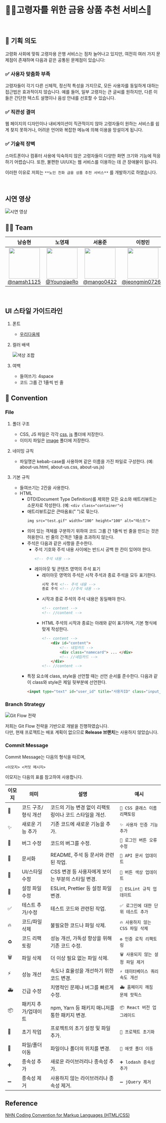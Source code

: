 # 👴👵고령자를 위한 금융 상품 추천 서비스💸


<br>

## 🧐 기획 의도

고령화 사회에 맞춰 고령자용 은행 서비스는 점차 늘어나고 있지만, 여전히 여러 가지 문제점이 존재하며 다음과 같은 공통된 문제점이 있습니다:

### ✅ 사용자 맞춤화 부족

고령자들이 각기 다른 신체적, 정신적 특성을 가지므로, 모든 사용자를 동일하게 대하는 접근법은 효과적이지 않습니다. 예를 들어, 일부 고령자는 큰 글씨를 원하지만, 다른 이들은 간단한 텍스트 설명이나 음성 안내를 선호할 수 있습니다.

### ✅ 직관성 결여

웹 페이지의 디자인이나 내비게이션이 직관적이지 않아 고령자들이 원하는 서비스를 쉽게 찾지 못하거나, 어려운 언어와 복잡한 메뉴에 의해 이용을 망설이게 됩니다.

### ✅ 기술적 장벽

스마트폰이나 컴퓨터 사용에 익숙하지 않은 고령자들이 다양한 화면 크기와 기능에 적응하기 어렵습니다. 또한, 불편한 UI/UX는 웹 서비스를 이용하는 데 큰 장애물이 됩니다.

이러한 이유로 저희는 `**노인 친화 금융 상품 추천 서비스**` 를 개발하기로 하였습니다.


<br>

## 시연 영상

![시연 영상](./docs/Preview.gif)

## :technologist: Team
|                                                             **남승현**                                                              |                                                                  **노영재**                                                                  |                                                                       **서용준**                                                                       |                                                                  **이정민**                                                                  | 
|:--------------------------------------------------------------------------------------------------------------------------------:|:-----------------------------------------------------------------------------------------------------------------------------------------:|:---------------------------------------------------------------------------------------------------------------------------------------------------:|:-----------------------------------------------------------------------------------------------------------------------------------------:|
| [<img src="https://avatars.githubusercontent.com/u/45845547?v=4" height=100 width=100> <br/> @namsh1125](https://github.com/namsh1125) | [<img src="https://avatars.githubusercontent.com/u/146312456?v=4" height=100 width=100> <br/> @YoungjaeRo](https://github.com/YoungjaeRo) | [<img src="https://avatars.githubusercontent.com/u/83891638?v=4" height=100 width=100> <br/> @mango0422](https://github.com/mango0422) | [<img src="https://avatars.githubusercontent.com/u/152269806?v=4" height=100 width=100> <br/> @jeongmin07262](https://github.com/jeongmin07262) 


<br>


## UI 스타일 가이드라인

1. 폰트
    - [우리다움체](https://www.woorifg.com/kor/company/ci/font/contentsid/581/index.do)


2. 컬러 배색

    ![색상 조합](./docs/ColorCombination.png)


3. 여백
    - 들여쓰기: 4space
    - 코드 그룹 간 1줄씩 빈 줄


## :triangular_flag_on_post: Convention

### File

1. 폴더 구조
    - CSS, JS 파일은 각각 [css](./src/css), [js](./src/js) 폴더에 저장한다.
    - 이미지 파일은 [image](./src/image) 폴더에 저장한다.


2. 네이밍 규칙
    - 파일명은 kebab-case를 사용하며 같은 이름을 가진 파일로 구성한다. (예: about-us.html, about-us.css, about-us.js)


3. 기본 규칙

    - 들여쓰기는 2칸을 사용한다.
    - HTML
        - DTD(Document Type Definition)를 제외한 모든 요소와 애트리뷰트는 소문자로 작성한다. (예: `<div class="container">`)
        - 애트리뷰트값은 큰따옴표(" ")로 묶는다.
            ```html
            img src="test.gif" width="100" height="100" alt="테스트">
            ```
        - 의미 있는 객체를 구분하기 위하여 코드 그룹 간 1줄씩 빈 줄을 만드는 것은 허용한다. 빈 줄의 간격은 1줄을 초과하지 않는다.
        - 주석은 다음과 같은 사항을 준수한다.
            - 주석 기호와 주석 내용 사이에는 반드시 공백 한 칸이 있어야 한다.
                ```html
                <!-- 주석 내용 -->
                ```
            - 레이아웃 및 콘텐츠 영역의 주석 표기
                - 레이아웃 영역의 주석은 시작 주석과 종료 주석을 모두 표기한다.
                    ```html
                    시작 주석 <!-- 주석 내용 -->
                    종료 주석 <!-- //주석 내용 -->
                    ```
                - 시작과 종료 주석의 주석 내용은 동일해야 한다.
                    ```html
                    <!-- content --> 
                    <!-- //content -->
                    ```
                - HTML 주석의 시작과 종료는 아래와 같이 표기하며, 기본 형식에 맞게 작성한다.
                    ```html
                    <!-- content -->
                        <div id="content">
                            <!-- 네임카드 -->
                            <div class="namecard"> ... </div>
                            <!-- //네임카드 -->
                        </div>
                    <!-- //content -->
                    ```
        - 특정 요소에 class, style을 선언할 때는 선언 순서를 준수한다. 다음과 같이 class와 style은 제일 뒷부분에 선언한다.
            ```html
            <input type="text" id="user_id" title="사용자ID" class="input_txt" style="width:100px">
            ```

### Branch Strategy

![Git Flow 전략](./docs/GitFlow.png)

저희는 Git Flow 전략을 기반으로 개발을 진행하였습니다.  
다만, 현재 프로젝트는 배포 계획이 없으므로 **Release 브랜치**는 사용하지 않았습니다.

### Commit Message

Commit Message는 다음의 형식을 따르며,

```
<이모지> <커밋 메시지>
```

이모지는 다음의 표를 참고하여 사용합니다.

| **이모지** | **의미** | **설명** | **예시** |
| --- | --- | --- | --- |
| 🎨 | 코드 구조/형식 개선 | 코드의 기능 변경 없이 리팩토링이나 코드 스타일을 개선. | `🎨 CSS 클래스 이름 리팩토링` |
| ✨ | 새로운 기능 추가 | 기존 코드에 새로운 기능을 추가. | `✨ 사용자 인증 기능 추가` |
| 🐛 | 버그 수정 | 코드의 버그를 수정. | `🐛 로그인 버튼 오류 수정` |
| 📝 | 문서화 | README, 주석 등 문서와 관련된 작업. | `📝 API 문서 업데이트` |
| 💄 | UI/스타일 수정 | CSS 변경 등 사용자에게 보이는 부분의 스타일 변경. | `💄 버튼 색상 업데이트` |
| 🔧 | 설정 파일 수정 | ESLint, Prettier 등 설정 파일 변경. | `🔧 ESLint 규칙 업데이트` |
| ✅ | 테스트 추가/수정 | 테스트 코드와 관련된 작업. | `✅ 로그인에 대한 단위 테스트 추가` |
| 🔥 | 코드/파일 삭제 | 불필요한 코드나 파일 삭제. | `🔥 사용하지 않는 CSS 파일 삭제` |
| ♻️ | 코드 리팩토링 | 성능 개선, 가독성 향상을 위해 기존 코드 수정. | `♻️ 인증 로직 리팩토링` |
| 🗑️ | 파일 삭제 | 더 이상 필요 없는 파일 삭제. | `🗑️ 사용되지 않는 설정 파일 제거` |
| ⚡ | 성능 개선 | 속도나 효율성을 개선하기 위한 코드 변경. | `⚡ 데이터베이스 쿼리 속도 개선` |
| 🚑 | 긴급 수정 | 치명적인 문제나 버그를 빠르게 수정. | `🚑 홈페이지 깨짐 문제 핫픽스` |
| 📦 | 패키지 추가/업데이트 | npm, Yarn 등 패키지 매니저를 통한 패키지 변경. | `📦 React 버전 업그레이드` |
| 🎉 | 초기 작업 | 프로젝트의 초기 설정 및 파일 추가. | `🎉 프로젝트 초기화` |
| 🚚 | 파일/폴더 이동 | 파일이나 폴더의 위치를 변경. | `🚚 에셋 폴더 이동` |
| ➕ | 종속성 추가 | 새로운 라이브러리나 종속성 추가. | `➕ lodash 종속성 추가` |
| ➖ | 종속성 제거 | 사용하지 않는 라이브러리나 종속성 제거. | `➖ jQuery 제거` |

## Reference

[NHN Coding Convention for Markup Languages (HTML/CSS)](https://nuli.navercorp.com/data/convention/NHN_Coding_Conventions_for_Markup_Languages.pdf)
